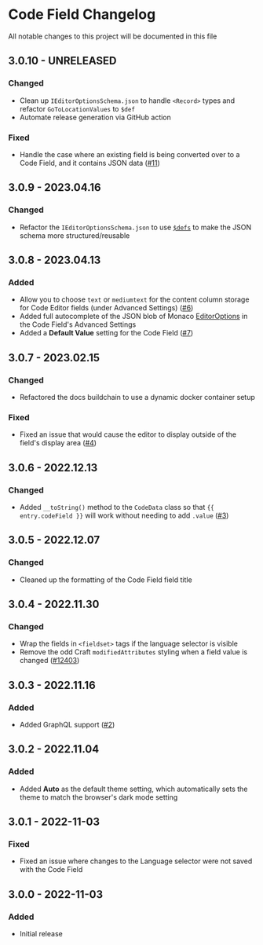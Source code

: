 # Code Field Changelog

All notable changes to this project will be documented in this file

## 3.0.10 - UNRELEASED
### Changed
* Clean up `IEditorOptionsSchema.json` to handle `<Record>` types and refactor `GoToLocationValues` to `$def`
* Automate release generation via GitHub action

### Fixed
* Handle the case where an existing field is being converted over to a Code Field, and it contains JSON data ([#11](https://github.com/nystudio107/craft-code-field/issues/11))

## 3.0.9 - 2023.04.16
### Changed
* Refactor the `IEditorOptionsSchema.json` to use [`$defs`](https://json-schema.org/understanding-json-schema/structuring.html#defs) to make the JSON schema more structured/reusable

## 3.0.8 - 2023.04.13
### Added
* Allow you to choose `text` or `mediumtext` for the content column storage for Code Editor fields (under Advanced Settings) ([#6](https://github.com/nystudio107/craft-code-field/issues/6))
* Added full autocomplete of the JSON blob of Monaco [EditorOptions](https://microsoft.github.io/monaco-editor/typedoc/interfaces/editor.IEditorOptions.html) in the Code Field's Advanced Settings
* Added a **Default Value** setting for the Code Field ([#7](https://github.com/nystudio107/craft-code-field/issues/7))

## 3.0.7 - 2023.02.15
### Changed
* Refactored the docs buildchain to use a dynamic docker container setup

### Fixed
* Fixed an issue that would cause the editor to display outside of the field's display area ([#4](https://github.com/nystudio107/craft-code-field/issues/4))

## 3.0.6 - 2022.12.13
### Changed
* Added `__toString()` method to the `CodeData` class so that `{{ entry.codeField }}` will work without needing to add `.value` ([#3](https://github.com/nystudio107/craft-code-field/issues/3))

## 3.0.5 - 2022.12.07
### Changed
* Cleaned up the formatting of the Code Field field title

## 3.0.4 - 2022.11.30
### Changed
* Wrap the fields in `<fieldset>` tags if the language selector is visible
* Remove the odd Craft `modifiedAttributes` styling when a field value is changed ([#12403](https://github.com/craftcms/cms/issues/12403))

## 3.0.3 - 2022.11.16
### Added
* Added GraphQL support ([#2](https://github.com/nystudio107/craft-code-field/issues/2))

## 3.0.2 - 2022.11.04
### Added
* Added **Auto** as the default theme setting, which automatically sets the theme to match the browser's dark mode setting

## 3.0.1 - 2022-11-03
### Fixed
* Fixed an issue where changes to the Language selector were not saved with the Code Field

## 3.0.0 - 2022-11-03
### Added
- Initial release

